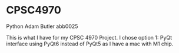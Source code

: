 # CPSC4970
Python
Adam Butler
abb0025

This is what I have for my CPSC 4970 Project. I chose option 1: PyQt interface using PyQt6 instead of PyQt5 as I have a mac with M1 chip. 
